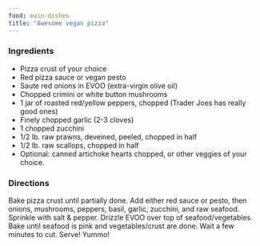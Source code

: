 ```yaml
---
food: main-dishes
title: "Awesome vegan pizza"
---
```


### Ingredients

- Pizza crust of your choice
- Red pizza sauce or vegan pesto
- Saute red onions in EVOO (extra-virgin olive oil)
- Chopped crimini or white button mushrooms
- 1 jar of roasted red/yellow peppers, chopped (Trader Joes has really good ones)
- Finely chopped garlic (2-3 cloves)
- 1 chopped zucchini
- 1/2 lb. raw prawns, deveined, peeled, chopped in half
- 1/2 lb. raw scallops, chopped in half
- Optional: canned artichoke hearts chopped, or other veggies of your choice.

### Directions

Bake pizza crust until partially done. Add either red sauce or pesto, then onions, mushrooms, peppers, basil, garlic, zucchini, and raw seafood. Sprinkle with salt & pepper. Drizzle EVOO over top of seafood/vegetables. Bake until seafood is pink and vegetables/crust are done. Wait a few minutes to cut. Serve! Yummo!
